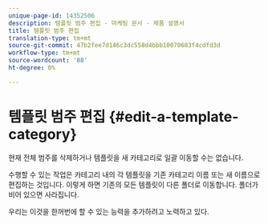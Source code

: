```yaml
---
unique-page-id: 14352506
description: 템플릿 범주 편집 - 마케팅 문서 - 제품 설명서
title: 템플릿 범주 편집
translation-type: tm+mt
source-git-commit: 47b2fee7d146c3dc558d4bbb10070683f4cdfd3d
workflow-type: tm+mt
source-wordcount: '88'
ht-degree: 0%

---
```



# 템플릿 범주 편집 {#edit-a-template-category}

현재 전체 범주를 삭제하거나 템플릿을 새 카테고리로 일괄 이동할 수는 없습니다.

수행할 수 있는 작업은 카테고리 내의 각 템플릿을 기존 카테고리 이름 또는 새 이름으로 편집하는 것입니다. 이렇게 하면 기존의 모든 템플릿이 다른 폴더로 이동합니다. 폴더가 비어 있으면 사라집니다.

우리는 이것을 한꺼번에 할 수 있는 능력을 추가하려고 노력하고 있다.
